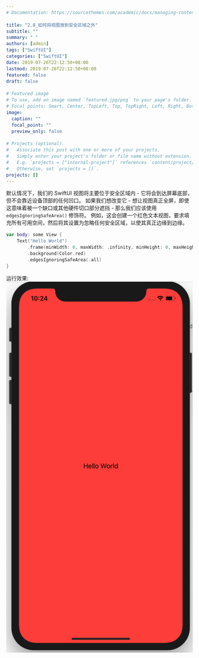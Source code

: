 ```yaml
---
# Documentation: https://sourcethemes.com/academic/docs/managing-content/

title: "2.8_如何将视图放到安全区域之外"
subtitle: ""
summary: " "
authors: [admin]
tags: ["SwiftUI"]
categories: ["SwiftUI"]
date: 2019-07-26T22:12:50+08:00
lastmod: 2019-07-26T22:12:50+08:00
featured: false
draft: false

# Featured image
# To use, add an image named `featured.jpg/png` to your page's folder.
# Focal points: Smart, Center, TopLeft, Top, TopRight, Left, Right, BottomLeft, Bottom, BottomRight.
image:
  caption: ""
  focal_point: ""
  preview_only: false

# Projects (optional).
#   Associate this post with one or more of your projects.
#   Simply enter your project's folder or file name without extension.
#   E.g. `projects = ["internal-project"]` references `content/project/deep-learning/index.md`.
#   Otherwise, set `projects = []`.
projects: []
---
```


<!-- more -->
默认情况下，我们的 SwiftUI 视图将主要位于安全区域内 - 它将会到达屏幕底部，但不会靠近设备顶部的任何凹口。
如果我们想改变它 - 想让视图真正全屏，即使这意味着被一个缺口或其他硬件切口部分遮挡 - 那么我们应该使用 `edgesIgnoringSafeArea()` 修饰符。
例如，这会创建一个红色文本视图，要求填充所有可用空间，然后将其设置为忽略任何安全区域，以使其真正边缘到边缘。
```swift
var body: some View {
    Text("Hello World")
        .frame(minWidth: 0, maxWidth: .infinity, minHeight: 0, maxHeight: .infinity)    
        .background(Color.red)
        .edgesIgnoringSafeArea(.all)
}
```
运行效果:
![edgesIgnoringSafeArea](img/edgesIgnoringSafeArea.png "edgesIgnoringSafeArea")
